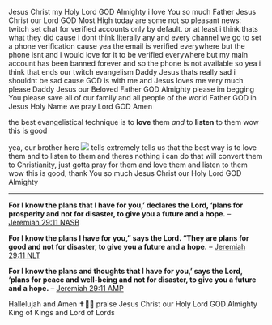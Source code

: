Jesus Christ my Holy Lord GOD Almighty i love You so much Father Jesus Christ our Lord GOD Most High
today are some not so pleasant news: twitch set chat for verified accounts only by default. or at least i think thats what they did
cause i dont think literally any and every channel we go to set a phone verification
cause yea the email is verified everywhere but the phone isnt
and i would love for it to be verified everywhere but my main account has been banned forever and so the phone is not available
so yea i think that ends our twitch evangelism Daddy Jesus
thats really sad
i shouldnt be sad cause GOD is with me and Jesus loves me very much
please Daddy Jesus our Beloved Father GOD Almighty please im begging You please save all of our family and all people of the world Father GOD 
in Jesus Holy Name we pray Lord GOD Amen

the best evangelistical technique is to **love** them *and* to **listen** to them
wow this is good

yea, our brother here ![](https://youtu.be/EP1pNR7g-Ho?t=750) tells extremely tells us that the best way is to love them and to listen to them and theres nothing i can do that will convert them to Christianity, just gotta pray for them and love them and listen to them
wow this is good, thank You so much Jesus Christ our Holy Lord GOD Almighty

---

**For I know the plans that I have for you,’ declares the Lord, ‘plans for prosperity and not for disaster, to give you a future and a hope.**
– [Jeremiah 29:11 NASB](<https://www.biblegateway.com/passage/?search=Jer29.11&version=NASB>)

**For I know the plans I have for you,” says the Lord. “They are plans for good and not for disaster, to give you a future and a hope.**
– [Jeremiah 29:11 NLT](<https://www.biblegateway.com/passage/?search=Jer29.11&version=NLT>)

**For I know the plans and thoughts that I have for you,’ says the Lord, ‘plans for peace and well-being and not for disaster, to give you a future and a hope.**
– [Jeremiah 29:11 AMP](<https://www.biblegateway.com/passage/?search=Jer29.11&version=AMP>)

Hallelujah and Amen ✝️💞🙏 praise Jesus Christ our Holy Lord GOD Almighty King of Kings and Lord of Lords